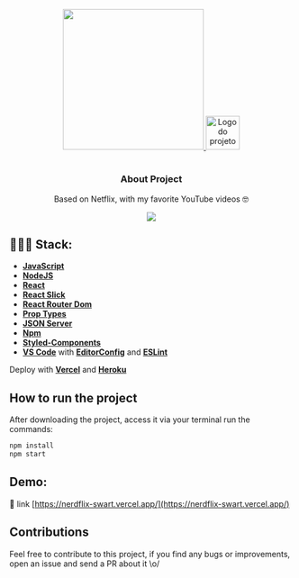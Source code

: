 <p align="center">
  <a href="https://nerdflix-swart.vercel.app/">
    <img width="250" src="https://fontmeme.com/permalink/200728/4ebc644a6a727fd51419096270e91a5e.png" />
    <img alt="Logo do projeto" width="60px" src="https://www.alura.com.br/assets/img/imersoes/react/imersao-react-logo.1594044142.svg" />
  </a>
</p>

<h1 align="center"></h1>

<div align="center">

### About Project
Based on Netflix, with my favorite YouTube videos 🤓
  
<p align="center">
  <a href="https://nerdflix-swart.vercel.app/">
    <img all="500" src="https://media.giphy.com/media/S8UJpM4a8oOEmzVnJQ/giphy.gif" />
  </a>
</p>
  
</div>

## 👩🏽‍💻 Stack:
   - [**JavaScript**](https://https://www.javascript.com//)
   - [**NodeJS**](https://nodejs.org/en/)
   - [**React**](https://pt-br.reactjs.org/)
   - [**React Slick**](https://react-slick.neostack.com/)
   - [**React Router Dom**](https://reactrouter.com/web/guides/quick-start/)
   - [**Prop Types**](https://pt-br.reactjs.org/docs/typechecking-with-proptypes.html/)
   - [**JSON Server**](https://github.com/typicode/json-server/)
   - [**Npm**](https://www.npmjs.com/)
   - [**Styled-Components**](https://styled-components.com/)
   - [**VS Code**](https://code.visualstudio.com/) with [**EditorConfig**](https://editorconfig.org/) and [**ESLint**](https://eslint.org/)
   
   Deploy with [**Vercel**](https://vercel.com/) and [**Heroku**](https://www.heroku.com/)
 
## How to run the project

After downloading the project, access it via your terminal run the commands:
  
```sh
npm install
npm start
```
## Demo:
🔗 link [https://nerdflix-swart.vercel.app/](https://nerdflix-swart.vercel.app/)

## Contributions
Feel free to contribute to this project, if you find any bugs or improvements, open an issue and send a PR about it \o/
